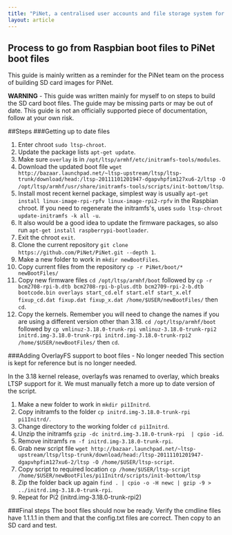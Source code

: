 ```yaml
---
title: "PiNet, a centralised user accounts and file storage system for a Raspberry Pi classroom."
layout: article
---
```


Process to go from Raspbian boot files to PiNet boot files
-----------------------------------

This guide is mainly written as a reminder for the PiNet team on the process of building SD card images for PiNet.   
   
**WARNING** - This guide was written mainly for myself to on steps to build the SD card boot files. The guide may be missing parts or may be out of date. This guide is not an officially supported piece of documentation, follow at your own risk.

##Steps
###Getting up to date files
1. Enter chroot ```sudo ltsp-chroot```.
2. Update the package lists ```apt-get update```.
3. Make sure ```overlay``` is in ```/opt/ltsp/armhf/etc/initramfs-tools/modules```.
4. Download the updated boot file ```wget http://bazaar.launchpad.net/~ltsp-upstream/ltsp/ltsp-trunk/download/head:/ltsp-20111101201947-dgapvhpfim127xu6-2/ltsp -O /opt/ltsp/armhf/usr/share/initramfs-tools/scripts/init-bottom/ltsp```.
3. Install most recent kernel package, simplest way is usually ```apt-get install linux-image-rpi-rpfv linux-image-rpi2-rpfv``` in the Raspbian chroot. If you need to regenerate the initramfs's, uses ```sudo ltsp-chroot update-initramfs -k all -u```.   
4. It also would be a good idea to update the firmware packages, so also run ```apt-get install raspberrypi-bootloader```.   
5. Exit the chroot ```exit```.
6. Clone the current repository ```git clone https://github.com/PiNet/PiNet.git --depth 1```.
7. Make a new folder to work in ```mkdir newBootFiles```.
8. Copy current files from the repository ```cp -r PiNet/boot/* newBootFiles/```
9. Copy new firmware files ```cd /opt/ltsp/armhf/boot``` followed by ```cp -r bcm2708-rpi-b.dtb bcm2708-rpi-b-plus.dtb bcm2709-rpi-2-b.dtb bootcode.bin overlays start_cd.elf start.elf start_x.elf fixup_cd.dat fixup.dat fixup_x.dat /home/$USER/newBootFiles/``` then ```cd```.   
10. Copy the kernels. Remember you will need to change the names if you are using a different version other than 3.18. ```cd /opt/ltsp/armhf/boot``` followed by ```cp vmlinuz-3.18.0-trunk-rpi vmlinuz-3.18.0-trunk-rpi2 initrd.img-3.18.0-trunk-rpi initrd.img-3.18.0-trunk-rpi2 /home/$USER/newBootFiles/``` then ```cd```.   

###Adding OverlayFS support to boot files - No longer needed
This section is kept for reference but is no longer needed.   
   
In the 3.18 kernel release, overlayfs was renamed to overlay, which breaks LTSP support for it. We must manually fetch a more up to date version of the script.
1. Make a new folder to work in ```mkdir pi1Initrd```.   
2. Copy initramfs to the folder ```cp initrd.img-3.18.0-trunk-rpi pi1Initrd/```.
3. Change directory to the working folder ```cd pi1Initrd```.   
4. Unzip the initramfs ```gzip -dc initrd.img-3.18.0-trunk-rpi  | cpio -id```.   
5. Remove initramfs ```rm -f initrd.img-3.18.0-trunk-rpi```.
6. Grab new script file ```wget http://bazaar.launchpad.net/~ltsp-upstream/ltsp/ltsp-trunk/download/head:/ltsp-20111101201947-dgapvhpfim127xu6-2/ltsp -O /home/$USER/ltsp-script```.
7. Copy script to required location ```cp /home/$USER/ltsp-script /home/$USER/newBootFiles/pi1Initrd/scripts/init-bottom/ltsp```
7. Zip the folder back up again ```find . | cpio -o -H newc | gzip -9 > ../initrd.img-3.18.0-trunk-rpi```.
8. Repeat for Pi2 (initrd.img-3.18.0-trunk-rpi2)   

###Final steps
The boot files should now be ready. Verify the cmdline files have 1.1.1.1 in them and that the config.txt files are correct. Then copy to an SD card and test.   
